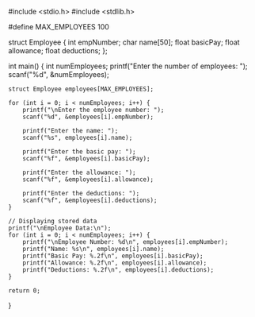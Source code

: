 #include <stdio.h>
#include <stdlib.h>

#define MAX_EMPLOYEES 100

struct Employee {
    int empNumber;
    char name[50];
    float basicPay;
    float allowance;
    float deductions;
};

int main() {
    int numEmployees;
    printf("Enter the number of employees: ");
    scanf("%d", &numEmployees);

    struct Employee employees[MAX_EMPLOYEES];

    for (int i = 0; i < numEmployees; i++) {
        printf("\nEnter the employee number: ");
        scanf("%d", &employees[i].empNumber);

        printf("Enter the name: ");
        scanf("%s", employees[i].name);

        printf("Enter the basic pay: ");
        scanf("%f", &employees[i].basicPay);

        printf("Enter the allowance: ");
        scanf("%f", &employees[i].allowance);

        printf("Enter the deductions: ");
        scanf("%f", &employees[i].deductions);
    }

    // Displaying stored data
    printf("\nEmployee Data:\n");
    for (int i = 0; i < numEmployees; i++) {
        printf("\nEmployee Number: %d\n", employees[i].empNumber);
        printf("Name: %s\n", employees[i].name);
        printf("Basic Pay: %.2f\n", employees[i].basicPay);
        printf("Allowance: %.2f\n", employees[i].allowance);
        printf("Deductions: %.2f\n", employees[i].deductions);
    }

    return 0;
}
